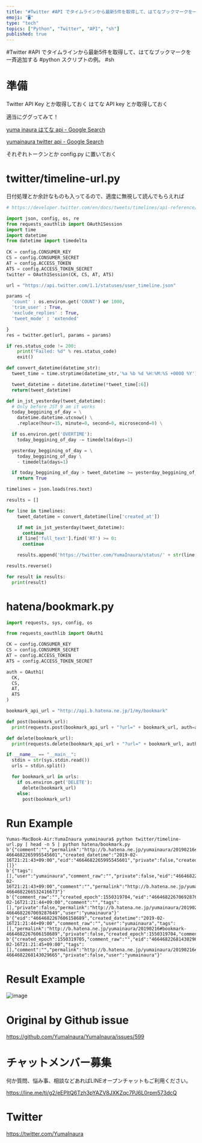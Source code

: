 ```yaml
---
title: "#Twitter #API でタイムラインから最新5件を取得して、はてなブックマークを一斉追加する #python スクリプトの例。 #sh"
emoji: "🖥"
type: "tech"
topics: ["Python", "Twitter", "API", "sh"]
published: true
---
```


#Twitter #API でタイムラインから最新5件を取得して、はてなブックマークを一斉追加する #python スクリプトの例。 #sh 

# 準備

Twitter API Key とか取得しておく
はてな API key とか取得しておく

適当にググってみて！

[yuma inaura はてな api - Google Search](https://www.google.com/search?q=yuma+inaura+%E3%81%AF%E3%81%A6%E3%81%AA+api&oq=yuma+inaura+%E3%81%AF%E3%81%A6%E3%81%AA+api&aqs=chrome..69i57j69i64l2.3572j0j7&sourceid=chrome&ie=UTF-8)

[yumainaura twitter api - Google Search](https://www.google.com/search?q=yumainaura+twitter+api&oq=yumainaura+twitter+api+&aqs=chrome..69i57j69i60l3j69i64l2.4874j0j9&sourceid=chrome&ie=UTF-8)

それぞれトークンとか config.py に置いておく

# twitter/timeline-url.py

日付処理とか余計なものも入ってるので、適度に無視して読んでもらえれば

```py
# https://developer.twitter.com/en/docs/tweets/timelines/api-reference/get-statuses-user_timeline.html

import json, config, os, re
from requests_oauthlib import OAuth1Session
import time
import datetime
from datetime import timedelta
 
CK = config.CONSUMER_KEY
CS = config.CONSUMER_SECRET
AT = config.ACCESS_TOKEN
ATS = config.ACCESS_TOKEN_SECRET
twitter = OAuth1Session(CK, CS, AT, ATS)

url = "https://api.twitter.com/1.1/statuses/user_timeline.json"

params ={
  'count' : os.environ.get('COUNT') or 1000,
  'trim_user' : True,
  'exclude_replies' : True,
  'tweet_mode' : 'extended'

}
res = twitter.get(url, params = params)

if res.status_code != 200:  
    print("Failed: %d" % res.status_code)
    exit()

def convert_datetime(datetime_str):
  tweet_time = time.strptime(datetime_str,'%a %b %d %H:%M:%S +0000 %Y')

  tweet_datetime = datetime.datetime(*tweet_time[:6])
  return(tweet_datetime)

def in_jst_yesterday(tweet_datetime):
  # Only before JST 9 am it works
  today_beggining_of_day = \
    datetime.datetime.utcnow() \
    .replace(hour=15, minute=0, second=0, microsecond=0) \

  if os.environ.get('OVERTIME'):
    today_beggining_of_day -= timedelta(days=1)

  yesterday_beggining_of_day = \
    today_beggining_of_day \
    - timedelta(days=1)

  if today_beggining_of_day > tweet_datetime >= yesterday_beggining_of_day:
    return True

timelines = json.loads(res.text)

results = []

for line in timelines:
    tweet_datetime = convert_datetime(line['created_at'])

    if not in_jst_yesterday(tweet_datetime):
      continue
    if line['full_text'].find('RT') >= 0:
      continue

    results.append('https://twitter.com/YumaInaura/status/' + str(line['id']))

results.reverse()

for result in results:
  print(result)
```

# hatena/bookmark.py

```py
import requests, sys, config, os

from requests_oauthlib import OAuth1

CK = config.CONSUMER_KEY
CS = config.CONSUMER_SECRET
AT = config.ACCESS_TOKEN
ATS = config.ACCESS_TOKEN_SECRET

auth = OAuth1(
  CK,
  CS,
  AT,
  ATS
)

bookmark_api_url = "http://api.b.hatena.ne.jp/1/my/bookmark"

def post(bookmark_url):
  print(requests.post(bookmark_api_url + "?url=" + bookmark_url, auth=auth).content)

def delete(bookmark_url):
  print(requests.delete(bookmark_api_url + "?url=" + bookmark_url, auth=auth).content)

if __name__ == "__main__":
  stdin = str(sys.stdin.read())
  urls = stdin.split()

  for bookmark_url in urls:
    if os.environ.get('DELETE'):
      delete(bookmark_url)
    else:
      post(bookmark_url)
```

# Run Example

```
Yumas-MacBook-Air:YumaInaura yumainaura$ python twitter/timeline-url.py | head -n 5 | python hatena/bookmark.py
b'{"comment":"","permalink":"http://b.hatena.ne.jp/yumainaura/20190216#bookmark-4664682265995545601","created_datetime":"2019-02-16T21:21:43+09:00","eid":"4664682265995545601","private":false,"created_epoch":1550319703,"user":"yumainaura","comment_raw":"","tags":[]}'
b'{"tags":[],"user":"yumainaura","comment_raw":"","private":false,"eid":"4664682266532416673","created_epoch":1550319703,"created_datetime":"2019-02-16T21:21:43+09:00","comment":"","permalink":"http://b.hatena.ne.jp/yumainaura/20190216#bookmark-4664682266532416673"}'
b'{"comment_raw":"","created_epoch":1550319704,"eid":"4664682267069287649","created_datetime":"2019-02-16T21:21:44+09:00","comment":"","tags":[],"private":false,"permalink":"http://b.hatena.ne.jp/yumainaura/20190216#bookmark-4664682267069287649","user":"yumainaura"}'
b'{"eid":"4664682267606158689","created_datetime":"2019-02-16T21:21:44+09:00","comment_raw":"","user":"yumainaura","tags":[],"permalink":"http://b.hatena.ne.jp/yumainaura/20190216#bookmark-4664682267606158689","private":false,"created_epoch":1550319704,"comment":""}'
b'{"created_epoch":1550319705,"comment_raw":"","eid":"4664682268143029665","created_datetime":"2019-02-16T21:21:45+09:00","tags":[],"comment":"","permalink":"http://b.hatena.ne.jp/yumainaura/20190216#bookmark-4664682268143029665","private":false,"user":"yumainaura"}'
```

# Result Example

![image](https://user-images.githubusercontent.com/13635059/52899774-28c07a80-3231-11e9-9be9-175fd449e65f.png)


# Original by Github issue

https://github.com/YumaInaura/YumaInaura/issues/599








<!-- Update From Qiita API -->

# チャットメンバー募集


何か質問、悩み事、相談などあればLINEオープンチャットもご利用ください。

https://line.me/ti/g2/eEPltQ6Tzh3pYAZV8JXKZqc7PJ6L0rpm573dcQ





# Twitter


https://twitter.com/YumaInaura


<!-- Update From Qiita API -->


